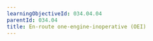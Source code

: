 ```yaml
---
learningObjectiveId: 034.04.04
parentId: 034.04
title: En-route one-engine-inoperative (OEI)
---
```



